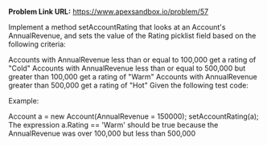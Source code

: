 **Problem Link URL:** https://www.apexsandbox.io/problem/57

Implement a method setAccountRating that looks at an Account's AnnualRevenue, and sets the value of the Rating picklist field based on the following criteria:


Accounts with AnnualRevenue less than or equal to 100,000 get a rating of "Cold"
Accounts with AnnualRevenue less than or equal to 500,000 but greater than 100,000 get a rating of "Warm"
Accounts with AnnualRevenue greater than 500,000 get a rating of "Hot"
Given the following test code:

Example:

Account a = new Account(AnnualRevenue = 150000);
setAccountRating(a);
The expression a.Rating == 'Warm' should be true because the AnnualRevenue was over 100,000 but less than 500,000